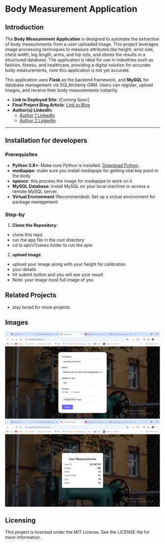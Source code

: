 # Body Measurement Application

## Introduction
The **Body Measurement Application** is designed to automate the extraction of body measurements from a user-uploaded image. This project leverages image processing techniques to measure attributes like height, wrist size, chest width, leg length, arms, and hip size, and stores the results in a structured database. The application is ideal for use in industries such as fashion, fitness, and healthcare, providing a digital solution for accurate body measurements, note this application is not yet accurate.

This application uses **Flask** as the backend framework, and **MySQL** for database management via SQLAlchemy ORM. Users can register, upload images, and receive their body measurements instantly.

- **Link to Deployed Site**: [Coming Soon]
- **Final Project Blog Article**: [Link to Blog](#)
- **Author(s) LinkedIn**:
  - [Author 1 LinkedIn](#)
  - [Author 2 LinkedIn](#)

---

## Installation for developers

### Prerequisites
- **Python 3.8+**: Make sure Python is installed. [Download Python](https://www.python.org/downloads/).
- **mediapipe**: make sure you install mediapipe for getting vital key point in the body
- **opencv**: this process the image for mediapipe to work on it 
- **MySQL Database**: Install MySQL on your local machine or access a remote MySQL server.
- **Virtual Environment** (Recommended): Set up a virtual environment for package management.

### Step-by

1. **Clone the Repository**:
  - clone this repo
  - run the app file in the root directory 
  - cd to api/v1/views folder to run the apis

2. **upload image**
  - upload your image along with your height for calibration
  - your details
  - hit submit button and you will see your result
  - Note: your image most full image of you
## Related Projects
- stay tuned for more projects 


## Images
![alt text](<Screenshot (98).png>)
![alt text](<Screenshot (97).png>)

## Licensing
This project is licensed under the MIT License. See the LICENSE file for more information.

